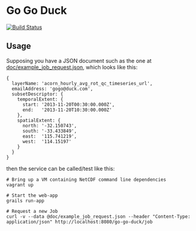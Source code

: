 # Go Go Duck

[![Build Status](https://travis-ci.org/aodn/go-go-duck.png?branch=master)](https://travis-ci.org/aodn/go-go-duck)

## Usage

Supposing you have a JSON document such as the one at [doc/example_job_request.json](doc/example_job_request.json), which looks like this:

```
{
  layerName: 'acorn_hourly_avg_rot_qc_timeseries_url',
  emailAddress: 'gogo@duck.com',
  subsetDescriptor: {
    temporalExtent: {
      start: '2013-11-20T00:30:00.000Z',
      end:   '2013-11-20T10:30:00.000Z'
    },
    spatialExtent: {
      north: '-32.150743',
      south: '-33.433849',
      east:  '115.741219',
      west:  '114.15197'
    }
  }
}
```

then the service can be called/test like this:

```
# Bring up a VM containing NetCDF command line dependencies
vagrant up

# Start the web-app
grails run-app

# Request a new Job
curl -v --data @doc/example_job_request.json --header "Content-Type: application/json" http://localhost:8080/go-go-duck/job
```